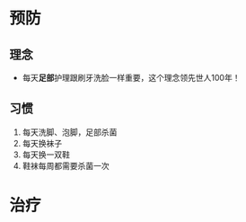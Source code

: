 
# 预防
## 理念
- 每天**足部**护理跟刷牙洗脸一样重要，这个理念领先世人100年！

## 习惯
1. 每天洗脚、泡脚，足部杀菌
2. 每天换袜子
3. 每天换一双鞋
4. 鞋袜每周都需要杀菌一次

# 治疗
